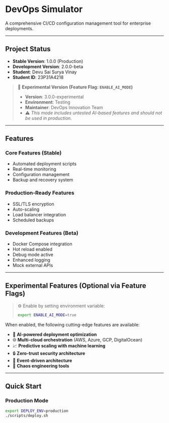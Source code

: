 # DevOps Simulator

A comprehensive CI/CD configuration management tool for enterprise deployments.

---

## Project Status
- **Stable Version**: 1.0.0 (Production)
- **Development Version**: 2.0.0-beta
- **Student**: Devu Sai Surya Vinay  
- **Student ID**: 23P31A4218  

> 🧪 **Experimental Version (Feature Flag: `ENABLE_AI_MODE`)**
> - **Version**: 3.0.0-experimental  
> - **Environment**: Testing  
> - **Maintainer**: DevOps Innovation Team  
> - ⚠️ *This mode includes untested AI-based features and should not be used in production.*

---

## Features

### Core Features (Stable)
- Automated deployment scripts  
- Real-time monitoring  
- Configuration management  
- Backup and recovery system  

### Production-Ready Features
- SSL/TLS encryption  
- Auto-scaling  
- Load balancer integration  
- Scheduled backups  

### Development Features (Beta)
- Docker Compose integration  
- Hot reload enabled  
- Debug mode active  
- Enhanced logging  
- Mock external APIs  

---

## Experimental Features (Optional via Feature Flags)

> ⚙️ Enable by setting environment variable:
> ```bash
> export ENABLE_AI_MODE=true
> ```

When enabled, the following cutting-edge features are available:

- 🤖 **AI-powered deployment optimization**  
- 🌐 **Multi-cloud orchestration** (AWS, Azure, GCP, DigitalOcean)  
- 📈 **Predictive scaling with machine learning**  
- 🔒 **Zero-trust security architecture**  
- 🌊 **Event-driven architecture**  
- 🎯 **Chaos engineering tools**

---

## Quick Start

### Production Mode
```bash
export DEPLOY_ENV=production
./scripts/deploy.sh
